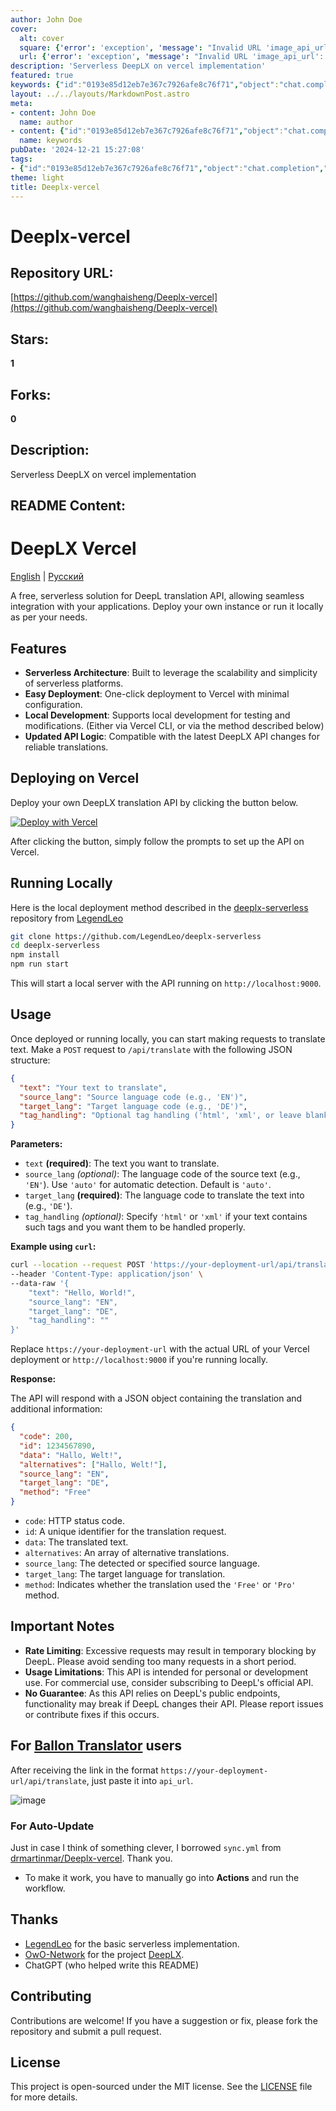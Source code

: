 ```yaml
---
author: John Doe
cover:
  alt: cover
  square: {'error': 'exception', 'message': "Invalid URL 'image_api_url': No scheme supplied. Perhaps you meant https://image_api_url?"}
  url: {'error': 'exception', 'message': "Invalid URL 'image_api_url': No scheme supplied. Perhaps you meant https://image_api_url?"}
description: 'Serverless DeepLX on vercel implementation'
featured: true
keywords: {"id":"0193e85d12eb7e367c7926afe8c76f71","object":"chat.completion","created":1734770234,"model":"Qwen/Qwen2.5-7B-Instruct","choices":[{"index":0,"message":{"role":"assistant","content":"### Keywords:\n- DeepL translation API\n- Serverless architecture\n- Vercel deployment\n- DeepLX\n- Local development\n- Free translation\n- Rate limiting\n- API integration\n- Rate of requests\n- Translation methods\n\n### Tags:\n- #DeepLTranslation\n- #Serverless\n- #Vercel\n- #APIintegration\n- #FreeAPI\n- #LocalDevelopment\n- #TranslationServices\n- #DeveloperResources\n- #OpenSource"},"finish_reason":"stop"}],"usage":{"prompt_tokens":1315,"completion_tokens":99,"total_tokens":1414},"system_fingerprint":""}
layout: ../../layouts/MarkdownPost.astro
meta:
- content: John Doe
  name: author
- content: {"id":"0193e85d12eb7e367c7926afe8c76f71","object":"chat.completion","created":1734770234,"model":"Qwen/Qwen2.5-7B-Instruct","choices":[{"index":0,"message":{"role":"assistant","content":"### Keywords:\n- DeepL translation API\n- Serverless architecture\n- Vercel deployment\n- DeepLX\n- Local development\n- Free translation\n- Rate limiting\n- API integration\n- Rate of requests\n- Translation methods\n\n### Tags:\n- #DeepLTranslation\n- #Serverless\n- #Vercel\n- #APIintegration\n- #FreeAPI\n- #LocalDevelopment\n- #TranslationServices\n- #DeveloperResources\n- #OpenSource"},"finish_reason":"stop"}],"usage":{"prompt_tokens":1315,"completion_tokens":99,"total_tokens":1414},"system_fingerprint":""}
  name: keywords
pubDate: '2024-12-21 15:27:08'
tags:
- {"id":"0193e85d12eb7e367c7926afe8c76f71","object":"chat.completion","created":1734770234,"model":"Qwen/Qwen2.5-7B-Instruct","choices":[{"index":0,"message":{"role":"assistant","content":"### Keywords:\n- DeepL translation API\n- Serverless architecture\n- Vercel deployment\n- DeepLX\n- Local development\n- Free translation\n- Rate limiting\n- API integration\n- Rate of requests\n- Translation methods\n\n### Tags:\n- #DeepLTranslation\n- #Serverless\n- #Vercel\n- #APIintegration\n- #FreeAPI\n- #LocalDevelopment\n- #TranslationServices\n- #DeveloperResources\n- #OpenSource"},"finish_reason":"stop"}],"usage":{"prompt_tokens":1315,"completion_tokens":99,"total_tokens":1414},"system_fingerprint":""}
theme: light
title: Deeplx-vercel
---
```


# Deeplx-vercel

## Repository URL: 
[https://github.com/wanghaisheng/Deeplx-vercel](https://github.com/wanghaisheng/Deeplx-vercel)

## Stars: 
**1**

## Forks: 
**0**

## Description: 
Serverless DeepLX on vercel implementation

## README Content: 
DeepLX Vercel
=============

[English](README.md) | [Русский](README_RU.md)

A free, serverless solution for DeepL translation API, allowing seamless integration with your applications. Deploy your own instance or run it locally as per your needs.

Features
--------

* **Serverless Architecture**: Built to leverage the scalability and simplicity of serverless platforms.
* **Easy Deployment**: One-click deployment to Vercel with minimal configuration.
* **Local Development**: Supports local development for testing and modifications. (Either via Vercel CLI, or via the method described below)
* **Updated API Logic**: Compatible with the latest DeepLX API changes for reliable translations.

Deploying on Vercel
-------------------

Deploy your own DeepLX translation API by clicking the button below.

[![Deploy with Vercel](https://vercel.com/button)](https://vercel.com/new/clone?repository-url=https%3A%2F%2Fgithub.com%2Fbropines%2FDeeplx-vercel)

After clicking the button, simply follow the prompts to set up the API on Vercel.

Running Locally
---------------

Here is the local deployment method described in the [deeplx-serverless](https://github.com/LegendLeo/deeplx-serverless/) repository from [LegendLeo](https://github.com/LegendLeo)

```bash
git clone https://github.com/LegendLeo/deeplx-serverless
cd deeplx-serverless
npm install
npm run start
```

This will start a local server with the API running on `http://localhost:9000`.

Usage
-----

Once deployed or running locally, you can start making requests to translate text. Make a `POST` request to `/api/translate` with the following JSON structure:

```json
{
  "text": "Your text to translate",
  "source_lang": "Source language code (e.g., 'EN')",
  "target_lang": "Target language code (e.g., 'DE')",
  "tag_handling": "Optional tag handling ('html', 'xml', or leave blank)"
}
```

**Parameters:**

* `text` **(required)**: The text you want to translate.
* `source_lang` _(optional)_: The language code of the source text (e.g., `'EN'`). Use `'auto'` for automatic detection. Default is `'auto'`.
* `target_lang` **(required)**: The language code to translate the text into (e.g., `'DE'`).
* `tag_handling` _(optional)_: Specify `'html'` or `'xml'` if your text contains such tags and you want them to be handled properly.

**Example using `curl`:**

```bash
curl --location --request POST 'https://your-deployment-url/api/translate' \
--header 'Content-Type: application/json' \
--data-raw '{
    "text": "Hello, World!",
    "source_lang": "EN",
    "target_lang": "DE",
    "tag_handling": ""
}'
```

Replace `https://your-deployment-url` with the actual URL of your Vercel deployment or `http://localhost:9000` if you're running locally.

**Response:**

The API will respond with a JSON object containing the translation and additional information:

```json
{
  "code": 200,
  "id": 1234567890,
  "data": "Hallo, Welt!",
  "alternatives": ["Hallo, Welt!"],
  "source_lang": "EN",
  "target_lang": "DE",
  "method": "Free"
}
```

* `code`: HTTP status code.
* `id`: A unique identifier for the translation request.
* `data`: The translated text.
* `alternatives`: An array of alternative translations.
* `source_lang`: The detected or specified source language.
* `target_lang`: The target language for translation.
* `method`: Indicates whether the translation used the `'Free'` or `'Pro'` method.

Important Notes
---------------

* **Rate Limiting**: Excessive requests may result in temporary blocking by DeepL. Please avoid sending too many requests in a short period.
* **Usage Limitations**: This API is intended for personal or development use. For commercial use, consider subscribing to DeepL's official API.
* **No Guarantee**: As this API relies on DeepL's public endpoints, functionality may break if DeepL changes their API. Please report issues or contribute fixes if this occurs.

For [Ballon Translator](https://github.com/dmMaze/BallonsTranslator) users
---------------------------

After receiving the link in the format `https://your-deployment-url/api/translate`, just paste it into `api_url`.

![image](https://github.com/bropines/Deeplx-vercel/assets/57861007/335afdf4-2c3c-4970-b266-2cabdb5c7931)

### For Auto-Update

Just in case I think of something clever, I borrowed `sync.yml` from [drmartinmar/Deeplx-vercel](https://github.com/drmartinmar/Deeplx-vercel). Thank you.

* To make it work, you have to manually go into **Actions** and run the workflow.

Thanks
------

* [LegendLeo](https://github.com/LegendLeo) for the basic serverless implementation.
* [OwO-Network](https://github.com/OwO-Network) for the project [DeepLX](https://github.com/OwO-Network/DeepLX).
* ChatGPT (who helped write this README)

Contributing
------------

Contributions are welcome! If you have a suggestion or fix, please fork the repository and submit a pull request.

License
-------

This project is open-sourced under the MIT license. See the [LICENSE](LICENSE) file for more details.

